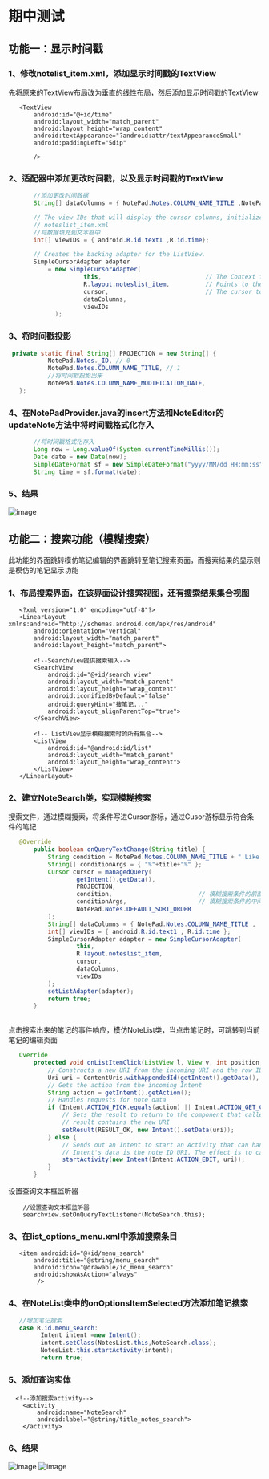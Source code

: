 # 期中测试
## 功能一：显示时间戳

### 1、修改notelist_item.xml，添加显示时间戳的TextView
先将原来的TextView布局改为垂直的线性布局，然后添加显示时间戳的TextView
 ``` Base
	<TextView
        android:id="@+id/time"
        android:layout_width="match_parent"
        android:layout_height="wrap_content"
        android:textAppearance="?android:attr/textAppearanceSmall"
        android:paddingLeft="5dip"

        />
 ``` 

### 2、适配器中添加更改时间戳，以及显示时间戳的TextView
 ``` java
		//添加更改时间数据
		String[] dataColumns = { NotePad.Notes.COLUMN_NAME_TITLE ,NotePad.Notes.COLUMN_NAME_MODIFICATION_DATE} ;

		// The view IDs that will display the cursor columns, initialized to the TextView in
		// noteslist_item.xml
		//将数据填充到文本框中
		int[] viewIDs = { android.R.id.text1 ,R.id.time};

		// Creates the backing adapter for the ListView.
		SimpleCursorAdapter adapter
			= new SimpleCursorAdapter(
					  this,                             // The Context for the ListView
					  R.layout.noteslist_item,          // Points to the XML for a list item
					  cursor,                           // The cursor to get items from
					  dataColumns,
					  viewIDs
			  );
 ``` 

### 3、将时间戳投影
 ``` java
  private static final String[] PROJECTION = new String[] {
            NotePad.Notes._ID, // 0
            NotePad.Notes.COLUMN_NAME_TITLE, // 1
            //将时间戳投影出来
            NotePad.Notes.COLUMN_NAME_MODIFICATION_DATE,
    };
 ``` 

### 4、在NotePadProvider.java的insert方法和NoteEditor的updateNote方法中将时间戳格式化存入
 ``` java
		//将时间戳格式化存入
        Long now = Long.valueOf(System.currentTimeMillis());
        Date date = new Date(now);
        SimpleDateFormat sf = new SimpleDateFormat("yyyy/MM/dd HH:mm:ss");
        String time = sf.format(date);
 ``` 
### 5、结果
![image](https://github.com/SeanVivi/Android/blob/master/images/time.png)


## 功能二：搜索功能（模糊搜索）
此功能的界面跳转模仿笔记编辑的界面跳转至笔记搜索页面，而搜索结果的显示则是模仿的笔记显示功能

### 1、布局搜索界面，在该界面设计搜索视图，还有搜索结果集合视图 
 ``` Base
	<?xml version="1.0" encoding="utf-8"?>
	<LinearLayout xmlns:android="http://schemas.android.com/apk/res/android"
		android:orientation="vertical"
		android:layout_width="match_parent"
		android:layout_height="match_parent">
		
		<!--SearchView提供搜索输入-->
		<SearchView
			android:id="@+id/search_view"
			android:layout_width="match_parent"
			android:layout_height="wrap_content"
			android:iconifiedByDefault="false"
			android:queryHint="搜笔记..."
			android:layout_alignParentTop="true">
		</SearchView>
		
		<!-- ListView显示模糊搜索时的所有集合-->
		<ListView
			android:id="@android:id/list"
			android:layout_width="match_parent"
			android:layout_height="wrap_content">
		</ListView>
	</LinearLayout>
 ``` 

### 2、建立NoteSearch类，实现模糊搜索
搜索文件，通过模糊搜索，将条件写进Cursor游标，通过Cusor游标显示符合条件的笔记
 ``` java
	@Override
		public boolean onQueryTextChange(String title) {
			String condition = NotePad.Notes.COLUMN_NAME_TITLE + " Like ? ";
			String[] conditionArgs = { "%"+title+"%" };
			Cursor cursor = managedQuery(
					getIntent().getData(),            
					PROJECTION,                       
					condition,                        // 模糊搜索条件的前面几个字符
					conditionArgs,                    // 模糊搜索条件的中间或后面几个字符
					NotePad.Notes.DEFAULT_SORT_ORDER  
			);
			String[] dataColumns = { NotePad.Notes.COLUMN_NAME_TITLE ,  NotePad.Notes.COLUMN_NAME_MODIFICATION_DATE };
			int[] viewIDs = { android.R.id.text1 , R.id.time };
			SimpleCursorAdapter adapter = new SimpleCursorAdapter(
					this,
					R.layout.noteslist_item,
					cursor,
					dataColumns,
					viewIDs
			);
			setListAdapter(adapter);
			return true;
		}
		
 ``` 
点击搜索出来的笔记的事件响应，模仿NoteList类，当点击笔记时，可跳转到当前笔记的编辑页面
 ``` java
	Override
		protected void onListItemClick(ListView l, View v, int position, long id) {
			// Constructs a new URI from the incoming URI and the row ID
			Uri uri = ContentUris.withAppendedId(getIntent().getData(), id);
			// Gets the action from the incoming Intent
			String action = getIntent().getAction();
			// Handles requests for note data
			if (Intent.ACTION_PICK.equals(action) || Intent.ACTION_GET_CONTENT.equals(action)) {
				// Sets the result to return to the component that called this Activity. The
				// result contains the new URI
				setResult(RESULT_OK, new Intent().setData(uri));
			} else {
				// Sends out an Intent to start an Activity that can handle ACTION_EDIT. The
				// Intent's data is the note ID URI. The effect is to call NoteEdit.
				startActivity(new Intent(Intent.ACTION_EDIT, uri));
			}
		}
 ``` 
设置查询文本框监听器
```
	//设置查询文本框监听器
    searchview.setOnQueryTextListener(NoteSearch.this);
```
### 3、在list_options_menu.xml中添加搜索条目

 ``` 
	<item android:id="@+id/menu_search"
		android:title="@string/menu_search"
		android:icon="@drawable/ic_menu_search"
		android:showAsAction="always"
		 />
 ``` 

### 4、在NoteList类中的onOptionsItemSelected方法添加笔记搜索

 ``` java
	//增加笔记搜索
	case R.id.menu_search:
		  Intent intent =new Intent();
		  intent.setClass(NotesList.this,NoteSearch.class);
		  NotesList.this.startActivity(intent);
		  return true;
 ``` 

### 5、添加查询实体
```
  <!--添加搜索activity-->
	<activity
		android:name="NoteSearch"
		android:label="@string/title_notes_search">
	</activity>
```
### 6、结果
![image](https://github.com/SeanVivi/Android/blob/master/images/Search.png)
![image](https://github.com/SeanVivi/Android/blob/master/images/Search2.png)






